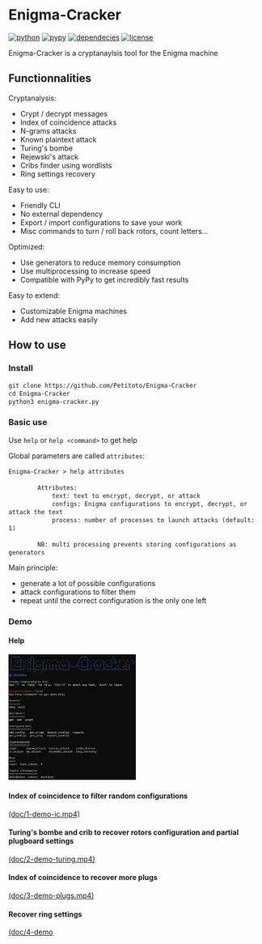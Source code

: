 # Enigma-Cracker

[![python](https://img.shields.io/badge/python-v3.x-blue)](https://www.python.org/)
[![pypy](https://img.shields.io/badge/compatibility-PyPy-informational)](https://www.pypy.org/)
[![dependecies](https://img.shields.io/badge/dependencies-0-success)](/)
[![license](https://img.shields.io/badge/license-MIT-green)](/)

Enigma-Cracker is a cryptanaylsis tool for the Enigma machine

## Functionnalities
Cryptanalysis:
- Crypt / decrypt messages
- Index of coincidence attacks
- N-grams attacks
- Known plaintext attack
- Turing's bombe
- Rejewski's attack
- Cribs finder using wordlists
- Ring settings recovery

Easy to use:
- Friendly CLI
- No external dependency
- Export / import configurations to save your work
- Misc commands to turn / roll back rotors, count letters...

Optimized:
- Use generators to reduce memory consumption
- Use multiprocessing to increase speed
- Compatible with PyPy to get incredibly fast results

Easy to extend:
- Customizable Enigma machines
- Add new attacks easily


## How to use
### Install
```
git clone https://github.com/Petitoto/Enigma-Cracker
cd Enigma-Cracker
python3 enigma-cracker.py
```

### Basic use
Use `help` or `help <command>` to get help

Global parameters are called `attributes`:
```
Enigma-Cracker > help attributes

        Attributes:
            text: text to encrypt, decrypt, or attack
            configs: Enigma configurations to encrypt, decrypt, or attack the text
            process: number of processes to launch attacks (default: 1)

        NB: multi processing prevents storing configurations as generators
```

Main principle:
- generate a lot of possible configurations
- attack configurations to filter them
- repeat until the correct configuration is the only one left

### Demo
#### Help
<img src='doc/help.png' width=50% height=50%>

#### Index of coincidence to filter random configurations
[(doc/1-demo-ic.mp4)](https://user-images.githubusercontent.com/27863028/198119588-6fa437e2-b353-4c01-90da-3584b2b6fcc9.mp4)

#### Turing's bombe and crib to recover rotors configuration and partial plugboard settings
[(doc/2-demo-turing.mp4)](https://user-images.githubusercontent.com/27863028/198119597-28041dd3-d6fe-4499-8ef7-2895d73c8ec9.mp4)

#### Index of coincidence to recover more plugs
[(doc/3-demo-plugs.mp4)](https://user-images.githubusercontent.com/27863028/198119606-f887d0d1-1dad-4cb5-96c5-9815f7082813.mp4)

#### Recover ring settings
[(doc/4-demo](https://user-images.githubusercontent.com/27863028/198119614-450a2ac3-5778-48ec-8030-46ade41ffff3.mp4)
